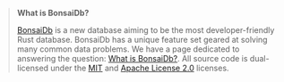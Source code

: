 > **What is BonsaiDb?**
>
> [BonsaiDb](https://github.com/khonsulabs/bonsaidb) is a new database aiming to
> be the most developer-friendly Rust database. BonsaiDb has a unique feature
> set geared at solving many common data problems. We have a page dedicated to
> answering the question: [What is BonsaiDb?](https://bonsaidb.io/about). All
> source code is dual-licensed under the
> [MIT](https://github.com/khonsulabs/bonsaidb/blob/main/LICENSE-MIT) and
> [Apache License
> 2.0](https://github.com/khonsulabs/bonsaidb/blob/main/LICENSE-APACHE)
> licenses.
